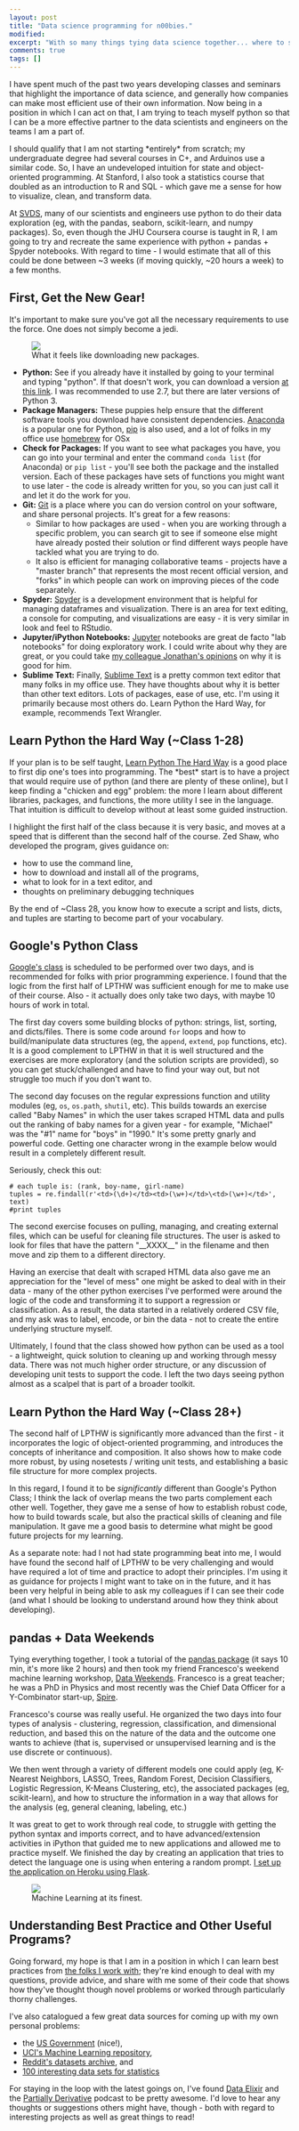 ```yaml
---
layout: post
title: "Data science programming for n00bies."
modified:
excerpt: "With so many things tying data science together... where to start?"
comments: true
tags: []
---
```


I have spent much of the past two years developing classes and seminars that highlight the
importance of data science, and generally how companies can make most efficient use of 
their own information. Now being in a position in which I can act on that, I am trying to
teach myself python so that I can be a more effective partner to the data scientists and 
engineers on the teams I am a part of. 

I should qualify that I am not starting *entirely\* from scratch; my undergraduate degree
had several courses in C+, and Arduinos use a similar code. So, I have an undeveloped 
intuition for state and object-oriented programming. At Stanford, I also took a statistics 
course that doubled as an introduction to R and SQL - which gave me a sense for how to 
visualize, clean, and transform data. 

At [SVDS][1], many of our scientists and engineers use python to do their data exploration (eg, with
the pandas, seaborn, scikit-learn, and numpy packages). So, even though the JHU Coursera course
is taught in R, I am going to try and recreate the same experience with python + pandas + Spyder
notebooks. With regard to time - I would estimate that all of this could be done between ~3 weeks
(if moving quickly, ~20 hours a week) to a few months. 

## First, Get the New Gear!

It's important to make sure you've got all the necessary requirements to 
use the force. One does not simply become a jedi. 

<figure>
	<img src="/images/squad_new_gear.jpg">
	<figcaption>What it feels like downloading new packages.</figcaption>
</figure>

* **Python:** See if you already have it installed by going to your terminal and typing "python". 
If that doesn't work, you can download a version [at this link][2]. I was recommended to use 2.7, but there
are later versions of Python 3.
* **Package Managers:** These puppies help ensure that the different software tools you download have consistent
dependencies. [Anaconda][3] is a popular one for Python, [pip][4] is also used, and a lot of folks in my office 
use [homebrew][5] for OSx
* **Check for Packages:** If you want to see what packages you have, you can go into your terminal and
enter the command `conda list` (for Anaconda) or `pip list` - you'll see both the package and the installed version. 
Each of these packages have sets of functions you might want to use later - the code is already written for you, so
you can just call it and let it do the work for you. 
* **Git:** [Git][6] is a place where you can do version control on your software, and share personal projects. It's great
for a few reasons: 
	* Similar to how packages are used - when you are working through a specific problem, you can search git 
to see if someone else might have already posted their solution or find different ways people have tackled
what you are trying to do. 
	* It also is efficient for managing collaborative teams - projects have a "master branch" that represents the most recent official version, and "forks" in which people can work on improving
pieces of the code separately.
* **Spyder:** [Spyder][7] is a development environment that is helpful for managing dataframes and visualization. There
is an area for text editing, a console for computing, and visualizations are easy - it is very similar in
look and feel to RStudio. 
* **Jupyter/iPython Notebooks:** [Jupyter][8] notebooks are great de facto "lab notebooks" for doing exploratory
work. I could write about why they are great, or you could take [my colleague Jonathan's opinions][9] on why it is good for him.
* **Sublime Text:** Finally, [Sublime Text][10] is a pretty common text editor that many folks in my office use. They have
thoughts about why it is better than other text editors. Lots of packages, ease of use, etc. I'm using it primarily because most
others do. Learn Python the Hard Way, for example, recommends Text Wrangler. 

## Learn Python the Hard Way (~Class 1-28)

If your plan is to be self taught, [Learn Python The Hard Way][11] is a good place to first dip one's toes into 
programming. The *best\* start is to have a project that would require use of python (and 
there are plenty of these online), but I keep finding a "chicken and egg" problem: the more 
I learn about different libraries, packages, and functions, the more utility I see in the 
language. That intuition is difficult to develop without at least some guided instruction.

I highlight the first half of the class because it is very basic, and moves at a speed that
is different than the second half of the course. Zed Shaw, who developed the program, gives
guidance on: 

* how to use the command line, 
* how to download and install all of the programs,
* what to look for in a text editor, and 
* thoughts on preliminary debugging techniques

By the end of ~Class 28, you know how to execute a script and lists, dicts, and tuples are
starting to become part of your vocabulary.

## Google's Python Class

[Google's class][12] is scheduled to be performed over two days, and is recommended for folks with 
prior programming experience. I found that the logic from the first half of LPTHW was sufficient
enough for me to make use of their course. Also - it actually does only take two days, with
maybe 10 hours of work in total. 

The first day covers some building blocks of python: strings, list, sorting, and dicts/files.
There is some code around `for` loops and how to build/manipulate data structures (eg, the `append`,
`extend`, `pop` functions, etc). It is a good complement to LPTHW in that it is well structured and
the exercises are more exploratory (and the solution scripts are provided), so you can get 
stuck/challenged and have to find your way out, but not struggle too much if you don't want to.

The second day focuses on the regular expressions function and utility modules (eg, `os`,
`os.path`, `shutil`, etc). This builds towards an exercise called "Baby Names" in which the user
takes scraped HTML data and pulls out the ranking of baby names for a given year - for example,
"Michael" was the "#1" name for "boys" in "1990." It's some pretty gnarly and powerful code.
Getting one character wrong in the example below would result in a completely different result.

Seriously, check this out:

	# each tuple is: (rank, boy-name, girl-name)
	tuples = re.findall(r'<td>(\d+)</td><td>(\w+)</td>\<td>(\w+)</td>', text)
	#print tuples

The second exercise focuses on pulling, managing, and creating external files, which can be useful
for cleaning file structures. The user is asked to look for files that have the pattern "__XXXX\_\_" in
the filename and then move and zip them to a different directory. 

Having an exercise that dealt with scraped HTML data also gave me an appreciation for the 
"level of mess" one might be asked to deal with in their data - many of the other python exercises 
I've performed were around the logic of the code and transforming it to support a regression or 
classification. As a result, the data started in a relatively ordered CSV file, and my ask was to
label, encode, or bin the data - not to create the entire underlying structure myself. 

Ultimately, I found that the class showed how python can be used as a tool - a lightweight, quick
solution to cleaning up and working through messy data. There was not much higher order structure,
or any discussion of developing unit tests to support the code. I left the two days seeing python
almost as a scalpel that is part of a broader toolkit. 

## Learn Python the Hard Way (~Class 28+)

The second half of LPTHW is significantly more advanced than the first - it incorporates the
logic of object-oriented programming, and introduces the concepts of inheritance and composition.
It also shows how to make code more robust, by using nosetests / writing unit tests, and establishing
a basic file structure for more complex projects. 

In this regard, I found it to be *significantly* different than Google's Python Class; I think the
lack of overlap means the two parts complement each other well. Together, they gave me a sense of how to 
establish robust code, how to build towards scale, but also the practical skills of cleaning and 
file manipulation. It gave me a good basis to determine what might be good future projects for my learning.

As a separate note: had I not had state programming beat into me, I would have found the second half of LPTHW
to be very challenging and would have required a lot of time and practice to adopt their principles. I'm 
using it as guidance for projects I might want to take on in the future, and it has been very helpful in 
being able to ask my colleagues if I can see their code (and what I should be looking to understand
around how they think about developing).

## pandas + Data Weekends

Tying everything together, I took a tutorial of the [pandas package][13] (it says 10 min, it's more like 2
hours) and then took my friend Francesco's weekend machine learning workshop, [Data Weekends][14]. Francesco
is a great teacher; he was a PhD in Physics and most recently was the Chief Data Officer for a Y-Combinator
start-up, [Spire][15]. 

Francesco's course was really useful. He organized the two days into four types of analysis - clustering,
regression, classification, and dimensional reduction, and based this on the nature of the data and the outcome one
wants to achieve (that is, supervised or unsupervised learning and is the use discrete or continuous). 

We then went through a variety of different models one could apply (eg, K-Nearest Neighbors, LASSO, Trees,
Random Forest, Decision Classifiers, Logistic Regression, K-Means Clustering, etc), the associated packages
(eg, scikit-learn), and how to structure the information in a way that allows for the analysis (eg, general
cleaning, labeling, etc.)

It was great to get to work through real code, to struggle with getting the python syntax and imports correct,
and to have advanced/extension activities in iPython that guided me to new applications and allowed me to practice
myself. We finished the day by creating an application that tries to detect the language one is using when 
entering a random prompt. [I set up the application on Heroku using Flask][16].

<figure>
	<img src="/images/Heroku_App.png">
	<figcaption>Machine Learning at its finest.</figcaption>
</figure>

## Understanding Best Practice and Other Useful Programs?

Going forward, my hope is that I am in a position in which I can learn best practices from [the folks I work
with][17]; they're kind enough to deal with my questions, provide advice, and share with me some of their code that
shows how they've thought though novel problems or worked through particularly thorny challenges. 

I've also catalogued a few great data sources for coming up with my own personal problems: 

* the [US Government][18] (nice!),
* [UCI's Machine Learning repository][19], 
* [Reddit's datasets archive][20], and 
* [100 interesting data sets for statistics][21]

For staying in the loop with the latest goings on, I've found [Data Elixir][22] and the [Partially Derivative][23]
podcast to be pretty awesome. I'd love to hear any thoughts or suggestions others might have, though -
both with regard to interesting projects as well as great things to read!


[1]: www.svds.com
[2]: https://www.python.org/downloads/
[3]: https://www.continuum.io/downloads
[4]: https://pypi.python.org/pypi/pip
[5]: http://brew.sh/
[6]: https://github.com/
[7]: https://pythonhosted.org/spyder/
[8]: http://jupyter.org/
[9]: http://www.svds.com/jupyter-notebook-best-practices-for-data-science/
[10]: http://www.sublimetext.com/
[11]: http://learnpythonthehardway.org/book/
[12]: https://developers.google.com/edu/python/?csw=1
[13]: http://pandas.pydata.org/pandas-docs/stable/10min.html
[14]: http://www.dataweekends.com/
[15]: https://www.spire.io/
[16]: http://salty-inlet-1328.herokuapp.com/
[17]: http://www.svds.com/about/
[18]: http://www.data.gov/
[19]: http://archive.ics.uci.edu/ml/
[20]: https://www.reddit.com/r/datasets
[21]: http://rs.io/100-interesting-data-sets-for-statistics/
[22]: http://dataelixir.com/issues/63?#start
[23]: http://www.partiallyderivative.com/